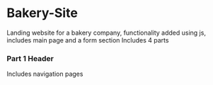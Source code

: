 # Bakery-Site
Landing website for a bakery company, functionality added using js, includes main page and a form section
Includes 4 parts

### Part 1 Header
Includes navigation pages 
